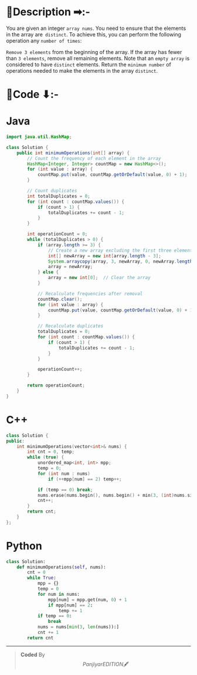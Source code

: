 # 📍Description ➡:-
<!-- Describe your first thoughts on how to solve this problem. -->
You are given an integer `array nums`. You need to ensure that the elements in the array are` distinct`. To achieve this, you can perform the following operation any `number of times`:

`Remove 3 elements` from the beginning of the array. If the array has fewer than `3 elements`, remove all remaining elements.
Note that an `empty array` is considered to have `distinct` elements. Return the `minimum number` of operations needed to make the elements in the array `distinct`.


# 📝Code ⬇:-


# Java
```java []
import java.util.HashMap;

class Solution {
    public int minimumOperations(int[] array) {
        // Count the frequency of each element in the array
        HashMap<Integer, Integer> countMap = new HashMap<>();
        for (int value : array) {
            countMap.put(value, countMap.getOrDefault(value, 0) + 1);
        }

        // Count duplicates
        int totalDuplicates = 0;
        for (int count : countMap.values()) {
            if (count > 1) {
                totalDuplicates += count - 1;
            }
        }

        int operationCount = 0;
        while (totalDuplicates > 0) {
            if (array.length >= 3) {
                // Create a new array excluding the first three elements
                int[] newArray = new int[array.length - 3];
                System.arraycopy(array, 3, newArray, 0, newArray.length);
                array = newArray;
            } else {
                array = new int[0];  // Clear the array
            }

            // Recalculate frequencies after removal
            countMap.clear();
            for (int value : array) {
                countMap.put(value, countMap.getOrDefault(value, 0) + 1);
            }

            // Recalculate duplicates
            totalDuplicates = 0;
            for (int count : countMap.values()) {
                if (count > 1) {
                    totalDuplicates += count - 1;
                }
            }

            operationCount++;
        }

        return operationCount;
    }
}

```

# C++
``` cpp []
class Solution {
public:
    int minimumOperations(vector<int>& nums) {
        int cnt = 0, temp;
        while (true) {
            unordered_map<int, int> mpp;
            temp = 0;
            for (int num : nums)
                if (++mpp[num] == 2) temp++;

            if (temp == 0) break;
            nums.erase(nums.begin(), nums.begin() + min(3, (int)nums.size()));
            cnt++;
        }
        return cnt;
    }
};
```

# Python
``` python []
class Solution:
    def minimumOperations(self, nums):
        cnt = 0
        while True:
            mpp = {}
            temp = 0
            for num in nums:
                mpp[num] = mpp.get(num, 0) + 1
                if mpp[num] == 2:
                    temp += 1
            if temp == 0:
                break
            nums = nums[min(3, len(nums)):]
            cnt += 1
        return cnt     
```

---

>    **Coded** By $$Panjiyar EDITION 🖋  $$

               

